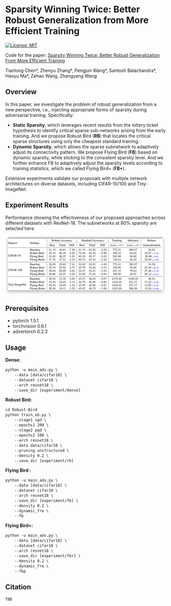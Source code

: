 # Sparsity Winning Twice: Better Robust Generalization from More Efficient Training

[![License: MIT](https://img.shields.io/badge/License-MIT-green.svg)](https://opensource.org/licenses/MIT)

Code for the paper: [Sparsity Winning Twice: Better Robust Generalization From More Efficient Training](https://openreview.net/forum?id=SYuJXrXq8tw)

Tianlong Chen\*, Zhenyu Zhang\*, Pengjun Wang\*, Santosh Balachandra\*, Haoyu Ma\*, Zehao Wang, Zhangyang Wang

## Overview
In this paper, we investigate the problem of robust generalization from a new perspective, i.e., injecting appropriate forms of sparsity during adversarial training. Specifically:

- **Static Sparsity**, which leverages recent results from the lottery ticket hypothesis to identify critical sparse sub-networks arising from the early training. And we propose Robust Bird (**RB**) that locates the critical sparse structures using only the cheapest standard training.
- **Dynamic Sparsity**, which allows the sparse subnetwork to adaptively adjust its connectivity pattern. We propose Flying Bird (**FB**) based on dynamic sparsity, while sticking to the consistent sparstiy level. And we further enhance FB to adaptively adjust the sparsity levels according to training statistics, which we called Flying Bird+ (**FB+**).

Extensive experiments validate our proposals with multiple network architectures on diverse datasets, including CIFAR-10/100 and Tiny-ImageNet.

## Experiment Results
Performance showing the effectiveness of our proposed approaches across different datasets with ResNet-18. The subnetworks at 80% sparsity are selected here.

![](./Figs/table.png)

## Prerequisites

- pytorch 1.5.1
- torchvision 0.6.1 
- advertorch 0.2.3

## Usage

**Dense:**

```shell
python -u main_adv.py \
	--data [data/cifar10] \ 
	--dataset cifar10 \
	--arch resnet18 \
	--save_dir [experiment/dense] 
```

**Robust Bird:**

```shell
cd Robust-Bird
python train_eb.py \
	--stage1 sgd \
	--epochs1 200 \
	--stage2 pgd \
	--epochs2 200 \
	--arch resnet18 \
	--data data/cifar10 \
	--pruning unstructured \
	--density 0.2 \
	--save_dir [experiment/rb]
```

**Flying Bird :**

```shell
python -u main_adv.py \
	--data [data/cifar10] \ 
	--dataset cifar10 \
	--arch resnet18 \
	--save_dir [experiment/fb] \
	--density 0.2 \
	--dynamic_fre \
	--fb
```

**Flying Bird+:**

```shell
python -u main_adv.py \
	--data [data/cifar10] \ 
	--dataset cifar10 \
	--arch resnet18 \
	--save_dir [experiment/fb+] \
	--density 0.2 \
	--dynamic_fre \
	--fbp
```



## Citation

```
TBD
```
